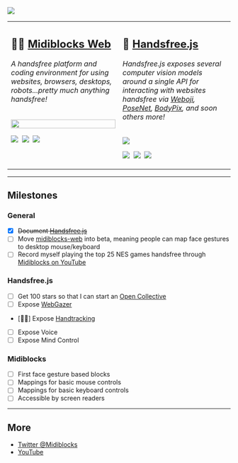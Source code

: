 <img src="https://i.imgur.com/ucvNYzR.png"></img>
<table>
  <tr>
    <td valign="top" width="50%">
      <h2>👩‍💻 <a href="https://github.com/midiblocks/midiblocks-web">Midiblocks Web</a></h2>
      <i>A handsfree platform and coding environment for using websites, browsers, desktops, robots...pretty much anything handsfree!</i><br><br>
      <p><a href="https://www.youtube.com/watch?v=ejewJ-3u8lM"><img src="https://media.giphy.com/media/eABiZprIEtouRZIc75/source.gif" width='100%'></a></p>
      <p>
        <a href="https://github.com/midiblocks/midblocks-web"><img src="https://img.shields.io/github/stars/midiblocks/midiblocks-web?style=social"></a>&nbsp;
        <a href="https://github.com/MIDIBlocks/midiblocks-web/milestone/1"><img src="https://img.shields.io/github/milestones/progress/midiblocks/midiblocks-web/1"></a>&nbsp;
        <a href="https://github.com/MIDIBlocks/midiblocks-web"><img src="https://img.shields.io/github/last-commit/midiblocks/midiblocks-web"></a>&nbsp;
      </p>
    </td>
    <td valign="top" width="50%">
      <h2>👋 <a href="https://github.com/midiblocks/handsfree">Handsfree.js</a></h2>
      <i>Handsfree.js exposes several computer vision models around a single API for interacting with websites handsfree via <a href="https://github.com/jeeliz/jeelizWeboji">Weboji</a>, <a href="https://github.com/tensorflow/tfjs-models/tree/master/posenet">PoseNet</a>, <a href="https://github.com/tensorflow/tfjs-models/tree/master/body-pix">BodyPix</a>, and soon others more!</i><br><br>
      <p><a href="https://www.youtube.com/watch?v=lb-Bkejm0Pg"><img src="https://media.giphy.com/media/Iv2aSMS0QTy2P5JNCX/source.gif"></a></p>
      <p>
        <a href="https://github.com/midiblocks/handsfree"><img src="https://img.shields.io/github/stars/midiblocks/handsfree?style=social"></a>&nbsp;
        <a href="https://github.com/MIDIBlocks/handsfree/releases"><img src="https://img.shields.io/github/v/tag/midiblocks/handsfree"></a>&nbsp;
        <a href="https://github.com/MIDIBlocks/handsfree"><img src="https://img.shields.io/github/last-commit/midiblocks/handsfree"></a>&nbsp;
      </p>
    </td>
  </tr>
</table>

---

## Milestones

### General
- [x] ~~Document [Handsfree.js](https://github.com/midiblocks/handsfree)~~
- [ ] Move [midiblocks-web](https://github.com/midiblocks/midiblocks-web) into beta, meaning people can map face gestures to desktop mouse/keyboard
- [ ] Record myself playing the top 25 NES games handsfree through [Midiblocks on YouTube](https://www.youtube.com/channel/UCDzb8yXGOm6ZYd0Jf_FYKWA)

### Handsfree.js
- [ ] Get 100 stars so that I can start an [Open Collective](https://opencollective.com/)
- [ ] Expose [WebGazer](https://github.com/brownhci/WebGazer)
- [👷‍♂️] Expose [Handtracking](https://github.com/tensorflow/tfjs-models/tree/master/handpose)
- [ ] Expose Voice
- [ ] Expose Mind Control

### Midiblocks
- [ ] First face gesture based blocks
- [ ] Mappings for basic mouse controls
- [ ] Mappings for basic keyboard controls
- [ ] Accessible by screen readers

---

## More
- [Twitter @Midiblocks](https://twitter.com/midiblocks)
- [YouTube](https://www.youtube.com/channel/UCDzb8yXGOm6ZYd0Jf_FYKWA)